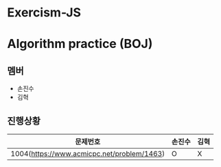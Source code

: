 # Exercism-JS

# Algorithm practice (BOJ)

## 멤버
- 손진수
- 김혁


## 진행상황
|문제번호|손진수|김혁|
|--|--|--|
|1004(https://www.acmicpc.net/problem/1463)|O|X|
